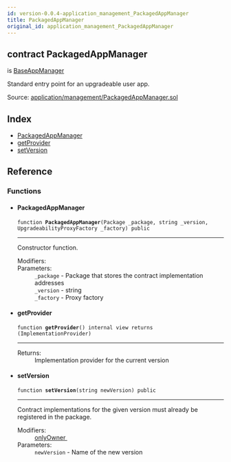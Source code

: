 ```yaml
---
id: version-0.0.4-application_management_PackagedAppManager
title: PackagedAppManager
original_id: application_management_PackagedAppManager
---
```


<div class="contract-doc"><div class="contract"><h2 class="contract-header"><span class="contract-kind">contract</span> PackagedAppManager</h2><p class="base-contracts"><span>is</span> <a href="application_management_BaseAppManager.html">BaseAppManager</a></p><p class="description">Standard entry point for an upgradeable user app.</p><div class="source">Source: <a href="git+https://github.com/zeppelinos/zos-lib/blob/v0.1.12/contracts/application/management/PackagedAppManager.sol" target="_blank">application/management/PackagedAppManager.sol</a></div></div><div class="index"><h2>Index</h2><ul><li><a href="application_management_PackagedAppManager.html#PackagedAppManager">PackagedAppManager</a></li><li><a href="application_management_PackagedAppManager.html#getProvider">getProvider</a></li><li><a href="application_management_PackagedAppManager.html#setVersion">setVersion</a></li></ul></div><div class="reference"><h2>Reference</h2><div class="functions"><h3>Functions</h3><ul><li><div class="item function"><span id="PackagedAppManager" class="anchor-marker"></span><h4 class="name">PackagedAppManager</h4><div class="body"><code class="signature">function <strong>PackagedAppManager</strong><span>(Package _package, string _version, UpgradeabilityProxyFactory _factory) </span><span>public </span></code><hr/><div class="description"><p>Constructor function.</p></div><dl><dt><span class="label-modifiers">Modifiers:</span></dt><dd></dd><dt><span class="label-parameters">Parameters:</span></dt><dd><div><code>_package</code> - Package that stores the contract implementation addresses</div><div><code>_version</code> - string</div><div><code>_factory</code> - Proxy factory</div></dd></dl></div></div></li><li><div class="item function"><span id="getProvider" class="anchor-marker"></span><h4 class="name">getProvider</h4><div class="body"><code class="signature">function <strong>getProvider</strong><span>() </span><span>internal </span><span>view </span><span>returns  (ImplementationProvider) </span></code><hr/><dl><dt><span class="label-return">Returns:</span></dt><dd>Implementation provider for the current version</dd></dl></div></div></li><li><div class="item function"><span id="setVersion" class="anchor-marker"></span><h4 class="name">setVersion</h4><div class="body"><code class="signature">function <strong>setVersion</strong><span>(string newVersion) </span><span>public </span></code><hr/><div class="description"><p>Contract implementations for the given version must already be registered in the package.</p></div><dl><dt><span class="label-modifiers">Modifiers:</span></dt><dd><a href="ity_contracts_ownership_Ownable.html#onlyOwner">onlyOwner </a></dd><dt><span class="label-parameters">Parameters:</span></dt><dd><div><code>newVersion</code> - Name of the new version</div></dd></dl></div></div></li></ul></div></div></div>
